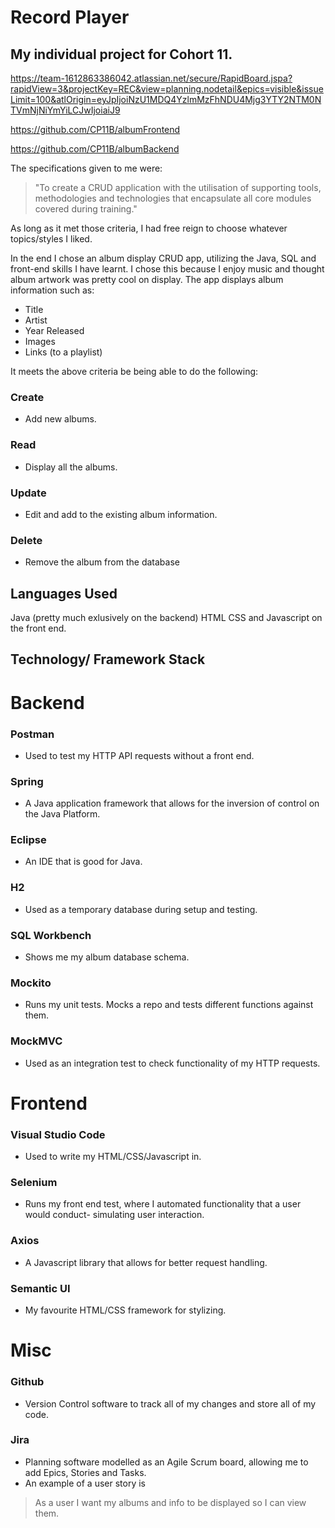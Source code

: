 # Record Player

## My individual project for Cohort 11. 

https://team-1612863386042.atlassian.net/secure/RapidBoard.jspa?rapidView=3&projectKey=REC&view=planning.nodetail&epics=visible&issueLimit=100&atlOrigin=eyJpIjoiNzU1MDQ4YzlmMzFhNDU4Mjg3YTY2NTM0NTVmNjNiYmYiLCJwIjoiaiJ9

https://github.com/CP11B/albumFrontend

https://github.com/CP11B/albumBackend

The specifications given to me were: 
> "To create a CRUD application with the utilisation of supporting tools, methodologies and technologies that encapsulate all core modules covered during training."

As long as it met those criteria, I had free reign to choose whatever topics/styles I liked.

In the end I chose an album display CRUD app, utilizing the Java, SQL and front-end skills I have learnt. I chose this because I enjoy music and thought album artwork was pretty cool on display.
The app displays album information such as:
- Title
- Artist
- Year Released 
- Images
- Links (to a playlist)

It meets the above criteria be being able to do the following:
###  Create
- Add new albums. 
### Read
- Display all the albums.
### Update
- Edit and add to the existing album information.
### Delete
- Remove the album from the database

## Languages Used
Java (pretty much exlusively on the backend)
HTML CSS and Javascript on the front end.

## Technology/ Framework Stack


# Backend
### Postman
- Used to test my HTTP API requests without a front end. 
### Spring
- A Java application framework that allows for the inversion of control on the Java Platform.
### Eclipse
- An IDE that is good for Java.
### H2
- Used as a temporary database during setup and testing.
### SQL Workbench
- Shows me my album database schema.
### Mockito
- Runs my unit tests. Mocks a repo and tests different functions against them.
### MockMVC
- Used as an integration test to check functionality of my HTTP requests.


# Frontend
### Visual Studio Code
- Used to write my HTML/CSS/Javascript in.
### Selenium
- Runs my front end test, where I automated functionality that a user would conduct- simulating user interaction.
### Axios
- A Javascript library that allows for better request handling.
### Semantic UI
- My favourite HTML/CSS framework for stylizing.

# Misc 
### Github
- Version Control software to track all of my changes and store all of my code.
### Jira
- Planning software modelled as an Agile Scrum board, allowing me to add Epics, Stories and Tasks.
- An example of a user story is 
> As a user I want my albums and info to be displayed so I can view them.
 

